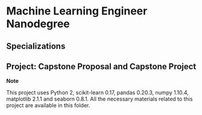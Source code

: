 # Machine Learning Engineer Nanodegree
## Specializations
## Project: Capstone Proposal and Capstone Project

**Note**

This project uses Python 2, scikit-learn 0.17, pandas 0.20.3, numpy 1.10.4, matplotlib 2.1.1 and seaborn 0.8.1.
All the necessary materials related to this project are available in this folder.
